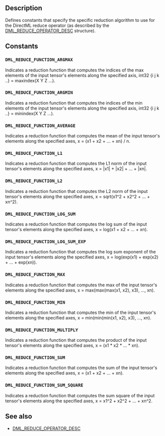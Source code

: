 ## Description

Defines constants that specify the specific reduction algorithm to use for the DirectML reduce operator (as described by the [DML_REDUCE_OPERATOR_DESC](https://learn.microsoft.com/windows/win32/api/directml/ns-directml-dml_reduce_operator_desc) structure).

## Constants

### `DML_REDUCE_FUNCTION_ARGMAX`

Indicates a reduction function that computes the indices of the max elements of the input tensor's elements along the specified axis, int32 {i j k ..} = maxindex(X Y Z …).

### `DML_REDUCE_FUNCTION_ARGMIN`

Indicates a reduction function that computes the indices of the min elements of the input tensor's elements along the specified axis, int32 {i j k ..} = minindex(X Y Z …).

### `DML_REDUCE_FUNCTION_AVERAGE`

Indicates a reduction function that computes the mean of the input tensor's elements along the specified axes, x = (x1 + x2 + ... + xn) / n.

### `DML_REDUCE_FUNCTION_L1`

Indicates a reduction function that computes the L1 norm of the input tensor's elements along the specified axes, x = \|x1\| + \|x2\| + ... + \|xn\|.

### `DML_REDUCE_FUNCTION_L2`

Indicates a reduction function that computes the L2 norm of the input tensor's elements along the specified axes, x = sqrt(x1^2 + x2^2 + ... + xn^2).

### `DML_REDUCE_FUNCTION_LOG_SUM`

Indicates a reduction function that computes the log sum of the input tensor's elements along the specified axes, x = log(x1 + x2 + ... + xn).

### `DML_REDUCE_FUNCTION_LOG_SUM_EXP`

Indicates a reduction function that computes the log sum exponent of the input tensor's elements along the specified axes, x = log(exp(x1) + exp(x2) + ... + exp(xn)).

### `DML_REDUCE_FUNCTION_MAX`

Indicates a reduction function that computes the max of the input tensor's elements along the specified axes, x = max(max(max(x1, x2), x3), ..., xn).

### `DML_REDUCE_FUNCTION_MIN`

Indicates a reduction function that computes the min of the input tensor's elements along the specified axes, x = min(min(min(x1, x2), x3), ..., xn).

### `DML_REDUCE_FUNCTION_MULTIPLY`

Indicates a reduction function that computes the product of the input tensor's elements along the specified axes, x = (x1 * x2 * ... * xn).

### `DML_REDUCE_FUNCTION_SUM`

Indicates a reduction function that computes the sum of the input tensor's elements along the specified axes, x = (x1 + x2 + ... + xn).

### `DML_REDUCE_FUNCTION_SUM_SQUARE`

Indicates a reduction function that computes the sum square of the input tensor's elements along the specified axes, x = x1^2 + x2^2 + ... + xn^2.

## See also

* [DML_REDUCE_OPERATOR_DESC](https://learn.microsoft.com/windows/win32/api/directml/ns-directml-dml_reduce_operator_desc)